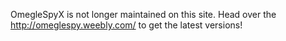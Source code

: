 OmegleSpyX is not longer maintained on this site. Head over the http://omeglespy.weebly.com/ to get the latest versions!